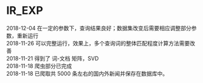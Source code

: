 # IR_EXP
2018-12-04   在一定的参数下，查询结果良好；数据集改变后需要相应调整部分参数，重新运行 <br>
2018-11-26   可以完整运行，效果上，多个查询词的整体匹配程度计算方法需要改善 <br>
2018-11-21   得到了 词-文档 矩阵，SVD <br>
2018-11-18   爬虫部分已完成 <br>
2018-11-18   已爬取共 5000 条左右的国内外新闻并保存在数据库中。
